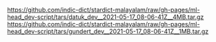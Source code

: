 https://github.com/indic-dict/stardict-malayalam/raw/gh-pages/ml-head_dev-script/tars/datuk_dev__2021-05-17_08-06-41Z__4MB.tar.gz  
https://github.com/indic-dict/stardict-malayalam/raw/gh-pages/ml-head_dev-script/tars/gundert_dev__2021-05-17_08-06-41Z__1MB.tar.gz  
